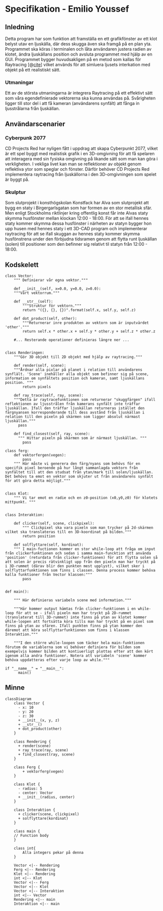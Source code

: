 # Specifikation - Emilio Youssef
## Inledning
Detta program har som funktion att framställa en ett grafikfönster av ett klot belyst utav en ljuskälla, där dess skugga även ska framgå på en plan yta. Programmet ska köras i terminalen och låta användaren justera radien av klotet, ändra ljuskällans position och avsluta programmet med hjälp av en GUI. Programmet bygger huvudsakligen på en metod som kallas för Raytracing [@[cite](https://en.wikipedia.org/wiki/Ray_tracing_(graphics))] vilket används för att simluera ljusets interkation med objekt på ett realistiskt sätt.

### Utmaningar
Ett av de största utmaningarna är integrera Raytracing på ett effektivt sätt som våra egendefinierade vektorerna ska kunna användas på. Svårigheten ligger till stor del i att få kameran (användarens synfält) att fånga in ljusstrålarna från ljuskällan.

## Användarscenarier

### Cyberpunk 2077
CD Projects Red har nyligen fått i uppdrag att skapa Cyberpunkt 2077, vilket är ett spel byggt med realistisk grafik i en 3D-omgivning för att få spelaren att interagera med sin fysiska omgivning på likande sätt som man kan göra i verkligheten. I vekliga livet kan man se reflektioner av objekt genom reflektiva ytor som speglar och fönster. Därför behöver CD Projects Red implementera raytracing från ljuskällorna i den 3D-omgivningen som spelet är byggt på.

### Skulptur
Som slutprojekt i konsthögskolan Konstfack har Alva som slutprojekt att bygg en staty i Birgergarlsgatan som har formen av en stor metallisk sfär. Men enligt Stockholms riktlinjer kring offentlig konst får inte Alvas staty skymma husfönster mellan klockan 12:00 - 18:00. För att se ifall hennes staty kommer skymma dessa husfönster i närheten av statyn bygger hon upp husen med hennes staty i ett 3D-CAD program och implementerar raytracing för att se ifall skuggan av hennes staty kommer skymma husfönstrena under den förbjudna tidsramen genom att flytta runt ljuskällan (solen) till positioner som den befinner sig relativt til statyn från 12:00 - 18:00.

## Kodskelett

```
class Vector:
    """ Definierar vår egna vektor."""

    def __init__(self, x=0.0, y=0.0, z=0.0):
    """Vårt vektorrum."""

    def __str__(self):
        """Struktur för vektorn."""
        return "({}, {}, {})".format(self.x, self.y, self.z)

    def dot_product(self, other):
        """Returnerar inre produkten av vektorn som är inputvärdet 'other'."""
        return self.x * other.x + self.y * other.y + self.z * other.z

    #... Resterande operationer definieras längre ner ...


class Renderingen:
    """Gör 3D objekt till 2D objekt med hjälp av raytracing."""

    def render(self, scene):
    """Årdnar alla pixlar på planet i relation till användarens synflält. 'Scene' inehåller alla objekt som befinner sig på scene, information om synfältets position och kameran, samt ljuskällans position. """
        return pixels

    def ray_trace(self, ray, scene):
    """Detta är raytracefunktionen som returnerar "skuggfärgen" ifall reflektionen av ljusstrålen från kamerans synfält inte träffar ljuskällan. Ifall den träffar ljuskällan returneras istället den färgnyansen korresponderande till dess avstånd från ljuskällan i relation till den pixeln på skärmen som ligger absolut närmast ljuskällan."""
      pass

    def find_closest(self, ray, scene):
      """ Hittar pixeln på skärmen som är närmast ljuskällan. """
        pass

class ferg:
    def vektorfergen(vegen):
        pass
    """ Här måste vi generera den färg/nyans som behövs för en specifik pixel beroende på hur långt sammanlagda vektorn från synfältet till att den studsat från ytan/mark till solen/ljuskällan. Det behövs ta emot en vektor som skjuter ut från användarens synfält för att göra detta möjligt."""


class Klot:
    """ Vi tar emot en radie och en z0-position (x0,y0,z0) för klotets mittpunkt. """


class Interaktion:

    def clicker(self, scene, clickpixel):
        """ Clickpixel ska vara pixeln som man trycker på 2d-skärmen vilket ska translateras till en 3D-koordinat på bilden."""
        return position

    def solflyttare(self, kordinat):
    """ I main-fuctionen kommer en stor while-loop att fråga om input från clickerfunktionen och sedan i samma main-funcktion att använda 'position' (returdata från clicker-funktionen) för att flytta solen så att solen är precis rätvinkligt upp från den pixeln man har tryckt på i 3D-rummet (därav blir den punkten mest upplyst), vilket sker i solflyttarfunktionen som finns i classen. Denna process kommer behöva kalla funktioner från Vector klassen:"""
        pass


def main():

    """ Här definieras variabeln scene med information."""

    """Här kommer output hämtas från clicker-funktionen i en while-loop för att se - ifall pixeln man har tryckt på 2D-rummet (translaterat till 3D-rummet) inte finns på ytan av klotet kommer while-loopen att fortsätta köra tills man har tryckt på en pixel som finns på ytan av sfären. Ifall punkten finns på ytan kommer den däremot att köra solflyttarfunktionen som finns i klassen Interaktion."""

    """I den större while-loopen som täcker hela main-funktionen förutom de variablerna som vi behöver definiera för bilden som exempelvis kommer bilden att kontiuerligt plottas efter att den kört igenom alla andra funktioner. Notera att variabeln 'scene' kommer behöva uppdatteras efter varje loop av while."""

if "__name__" = "__main__":
      main()
```

## Minne
```mermaid
classDiagram
    class Vector {
      - x: 10
      - y: 20
      - z: 30
      + __init__(x, y, z)
      + __str__()
      + dot_product(other)
    }

    class Rendering {
      + render(scene)
      + ray_trace(ray, scene)
      + find_closest(ray, scene)
    }

    class Ferg {
        + vektorferg(vegen)
    }

    class Klot {
      - radius: 5
      - center: Vector
      + __init__(radius, center)
    }

    class Interaktion {
      + clicker(scene, clickpixel)
      + solflyttare(kordinat)
    }

    class main {
    // Function body
    }

    class int{
        Alla integers pekar på denna
    }

    Vector <|-- Rendering
    Ferg <|-- Rendering
    Klot <|-- Rendering
    int <|-- Klot
    Vector <|-- Ferg
    Vector <|-- Klot
    Vector <|-- Interaktion
    int <|-- Vector
    Rendering <|-- main
    Interaktion <|-- main


```
